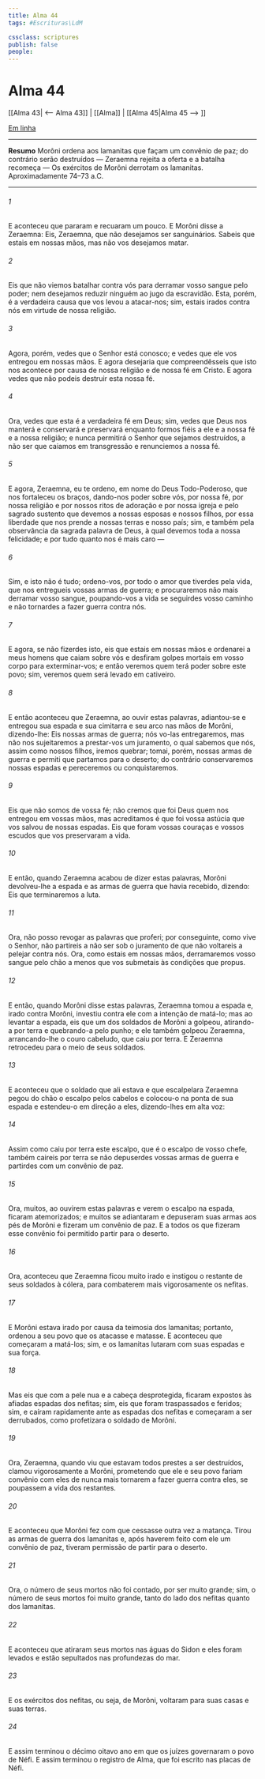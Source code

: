 ```yaml
---
title: Alma 44
tags: #Escrituras\LdM

cssclass: scriptures
publish: false
people:
---
```


# Alma 44
[[Alma 43| <-- Alma 43]] | [[Alma]] | [[Alma 45|Alma 45 --> ]]

[Em linha](https://churchofjesuschrist.org/study/scriptures/bofm/alma/44?lang=por)

---
__Resumo__
Morôni ordena aos lamanitas que façam um convênio de paz; do contrário serão destruídos — Zeraemna rejeita a oferta e a batalha recomeça — Os exércitos de Morôni derrotam os lamanitas. Aproximadamente 74–73 a.C.

---
###### 1 
E aconteceu que pararam e recuaram um pouco. E Morôni disse a Zeraemna: Eis, Zeraemna, que não desejamos ser sanguinários. Sabeis que estais em nossas mãos, mas não vos desejamos matar.

###### 2 
Eis que não viemos batalhar contra vós para derramar vosso sangue pelo poder; nem desejamos reduzir ninguém ao jugo da escravidão. Esta, porém, é a verdadeira causa que vos levou a atacar-nos; sim, estais irados contra nós em virtude de nossa religião.

###### 3 
Agora, porém, vedes que o Senhor está conosco; e vedes que ele vos entregou em nossas mãos. E agora desejaria que compreendêsseis que isto nos acontece por causa de nossa religião e de nossa fé em Cristo. E agora vedes que não podeis destruir esta nossa fé.

###### 4 
Ora, vedes que esta é a verdadeira fé em Deus; sim, vedes que Deus nos manterá e conservará e preservará enquanto formos fiéis a ele e a nossa fé e a nossa religião; e nunca permitirá o Senhor que sejamos destruídos, a não ser que caiamos em transgressão e renunciemos a nossa fé.

###### 5 
E agora, Zeraemna, eu te ordeno, em nome do Deus Todo-Poderoso, que nos fortaleceu os braços, dando-nos poder sobre vós, por nossa fé, por nossa religião e por nossos ritos de adoração e por nossa igreja e pelo sagrado sustento que devemos a nossas esposas e nossos filhos, por essa liberdade que nos prende a nossas terras e nosso país; sim, e também pela observância da sagrada palavra de Deus, à qual devemos toda a nossa felicidade; e por tudo quanto nos é mais caro —

###### 6 
Sim, e isto não é tudo; ordeno-vos, por todo o amor que tiverdes pela vida, que nos entregueis vossas armas de guerra; e procuraremos não mais derramar vosso sangue, poupando-vos a vida se seguirdes vosso caminho e não tornardes a fazer guerra contra nós.

###### 7 
E agora, se não fizerdes isto, eis que estais em nossas mãos e ordenarei a meus homens que caiam sobre vós e desfiram golpes mortais em vosso corpo para exterminar-vos; e então veremos quem terá poder sobre este povo; sim, veremos quem será levado em cativeiro.

###### 8 
E então aconteceu que Zeraemna, ao ouvir estas palavras, adiantou-se e entregou sua espada e sua cimitarra e seu arco nas mãos de Morôni, dizendo-lhe: Eis nossas armas de guerra; nós vo-las entregaremos, mas não nos sujeitaremos a prestar-vos um juramento, o qual sabemos que nós, assim como nossos filhos, iremos quebrar; tomai, porém, nossas armas de guerra e permiti que partamos para o deserto; do contrário conservaremos nossas espadas e pereceremos ou conquistaremos.

###### 9 
Eis que não somos de vossa fé; não cremos que foi Deus quem nos entregou em vossas mãos, mas acreditamos é que foi vossa astúcia que vos salvou de nossas espadas. Eis que foram vossas couraças e vossos escudos que vos preservaram a vida.

###### 10 
E então, quando Zeraemna acabou de dizer estas palavras, Morôni devolveu-lhe a espada e as armas de guerra que havia recebido, dizendo: Eis que terminaremos a luta.

###### 11 
Ora, não posso revogar as palavras que proferi; por conseguinte, como vive o Senhor, não partireis a não ser sob o juramento de que não voltareis a pelejar contra nós. Ora, como estais em nossas mãos, derramaremos vosso sangue pelo chão a menos que vos submetais às condições que propus.

###### 12 
E então, quando Morôni disse estas palavras, Zeraemna tomou a espada e, irado contra Morôni, investiu contra ele com a intenção de matá-lo; mas ao levantar a espada, eis que um dos soldados de Morôni a golpeou, atirando-a por terra e quebrando-a pelo punho; e ele também golpeou Zeraemna, arrancando-lhe o couro cabeludo, que caiu por terra. E Zeraemna retrocedeu para o meio de seus soldados.

###### 13 
E aconteceu que o soldado que ali estava e que escalpelara Zeraemna pegou do chão o escalpo pelos cabelos e colocou-o na ponta de sua espada e estendeu-o em direção a eles, dizendo-lhes em alta voz:

###### 14 
Assim como caiu por terra este escalpo, que é o escalpo de vosso chefe, também caireis por terra se não depuserdes vossas armas de guerra e partirdes com um convênio de paz.

###### 15 
Ora, muitos, ao ouvirem estas palavras e verem o escalpo na espada, ficaram atemorizados; e muitos se adiantaram e depuseram suas armas aos pés de Morôni e fizeram um convênio de paz. E a todos os que fizeram esse convênio foi permitido partir para o deserto.

###### 16 
Ora, aconteceu que Zeraemna ficou muito irado e instigou o restante de seus soldados à cólera, para combaterem mais vigorosamente os nefitas.

###### 17 
E Morôni estava irado por causa da teimosia dos lamanitas; portanto, ordenou a seu povo que os atacasse e matasse. E aconteceu que começaram a matá-los; sim, e os lamanitas lutaram com suas espadas e sua força.

###### 18 
Mas eis que com a pele nua e a cabeça desprotegida, ficaram expostos às afiadas espadas dos nefitas; sim, eis que foram traspassados e feridos; sim, e caíram rapidamente ante as espadas dos nefitas e começaram a ser derrubados, como profetizara o soldado de Morôni.

###### 19 
Ora, Zeraemna, quando viu que estavam todos prestes a ser destruídos, clamou vigorosamente a Morôni, prometendo que ele e seu povo fariam convênio com eles de nunca mais tornarem a fazer guerra contra eles, se poupassem a vida dos restantes.

###### 20 
E aconteceu que Morôni fez com que cessasse outra vez a matança. Tirou as armas de guerra dos lamanitas e, após haverem feito com ele um convênio de paz, tiveram permissão de partir para o deserto.

###### 21 
Ora, o número de seus mortos não foi contado, por ser muito grande; sim, o número de seus mortos foi muito grande, tanto do lado dos nefitas quanto dos lamanitas.

###### 22 
E aconteceu que atiraram seus mortos nas águas do Sidon e eles foram levados e estão sepultados nas profundezas do mar.

###### 23 
E os exércitos dos nefitas, ou seja, de Morôni, voltaram para suas casas e suas terras.

###### 24 
E assim terminou o décimo oitavo ano em que os juízes governaram o povo de Néfi. E assim terminou o registro de Alma, que foi escrito nas placas de Néfi.

